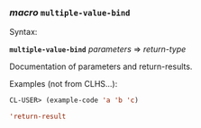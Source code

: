 ### <em>macro</em> <strong>`multiple-value-bind`</strong>

Syntax:

<strong>`multiple-value-bind`</strong> <em>parameters</em> => <em>return-type</em>

Documentation of parameters and return-results.

Examples (not from CLHS...):

```lisp
CL-USER> (example-code 'a 'b 'c)

'return-result
```
